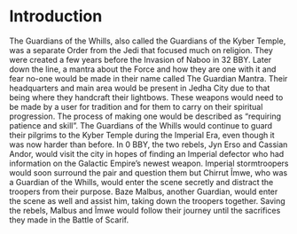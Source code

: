 # Introduction

The Guardians of the Whills, also called the Guardians of the Kyber Temple, was a separate Order from the Jedi that focused much on religion.
They were created a few years before the Invasion of Naboo in 32 BBY.
Later down the line, a mantra about the Force and how they are one with it and fear no-one would be made in their name called The Guardian Mantra.
Their headquarters and main area would be present in Jedha City due to that being where they handcraft their lightbows.
These weapons would need to be made by a user for tradition and for them to carry on their spiritual progression.
The process of making one would be described as “requiring patience and skill”.
The Guardians of the Whills would continue to guard their pilgrims to the Kyber Temple during the Imperial Era, even though it was now harder than before.
In 0 BBY, the two rebels, Jyn Erso and Cassian Andor, would visit the city in hopes of finding an Imperial defector who had information on the Galactic Empire’s newest weapon.
Imperial stormtroopers would soon surround the pair and question them but Chirrut Îmwe, who was a Guardian of the Whills, would enter the scene secretly and distract the troopers from their purpose.
Baze Malbus, another Guardian, would enter the scene as well and assist him, taking down the troopers together.
Saving the rebels, Malbus and Îmwe would follow their journey until the sacrifices they made in the Battle of Scarif.
